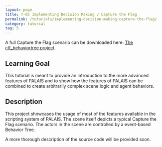 ```yaml
---
layout: page
title: T-05 Implementing Decision Making / Capture the Flag
permalink: /tutorials/implementing-decision-making-capture-the-flag/
category: tutorial
tag: 5
---
```


<div class="implementing-custom-behavior">
	<p>
		A full Capture the Flag scenario can be downloaded here: <a href="{{ "/resources/ctf_behaviortree.zip" | prepend: site.baseurl }}">The ctf_behaviortree project</a>.
	</p>
	<h2>Learning Goal</h2>
	<p>
		This tutorial is meant to provide an introduction to the more advanced features of PALAIS and to show how the features of PALAIS can be combined to create arbitrarily complex scene logic and agent behaviors.
	</p>
	<h2>Description</h2>
	<p>
	 	This project showcases the usage of most of the features available in the scripting system of PALAIS. The scene itself depicts a typical Capture the Flag scenario. The actors in the scene are controlled by a event-based Behavior Tree.
	</p>
	<p>
		A more thorough description of the source code will be provided soon.
	</p>
</div>
